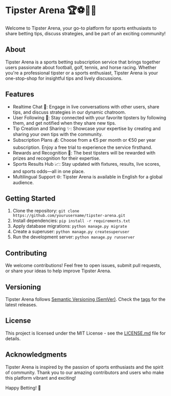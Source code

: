 # Tipster Arena 🏆⚽️🎾🏇

Welcome to Tipster Arena, your go-to platform for sports enthusiasts to share betting tips, discuss strategies, and be part of an exciting community!

## About

Tipster Arena is a sports betting subscription service that brings together users passionate about football, golf, tennis, and horse racing. Whether you're a professional tipster or a sports enthusiast, Tipster Arena is your one-stop-shop for insightful tips and lively discussions.

## Features

- Realtime Chat 🚀: Engage in live conversations with other users, share tips, and discuss strategies in our dynamic chatroom.
- User Following 🤝: Stay connected with your favorite tipsters by following them, and get notified when they share new tips.
- Tip Creation and Sharing ✨: Showcase your expertise by creating and sharing your own tips with the community.
- Subscription Plans 💰: Choose from a €5 per month or €50 per year subscription. Enjoy a free trial to experience the service firsthand.
- Rewards and Recognition 🏅: The best tipsters will be rewarded with prizes and recognition for their expertise.
- Sports Results Hub 📈: Stay updated with fixtures, results, live scores, and sports odds—all in one place.
- Multilingual Support 🌐: Tipster Arena is available in English for a global audience.

## Getting Started

1. Clone the repository: `git clone https://github.com/yourusername/tipster-arena.git`
2. Install dependencies: `pip install -r requirements.txt`
3. Apply database migrations: `python manage.py migrate`
4. Create a superuser: `python manage.py createsuperuser`
5. Run the development server: `python manage.py runserver`

## Contributing

We welcome contributions! Feel free to open issues, submit pull requests, or share your ideas to help improve Tipster Arena.

## Versioning

Tipster Arena follows [Semantic Versioning (SemVer)](https://semver.org/). Check the [tags](https://github.com/yourusername/tipster-arena/tags) for the latest releases.

## License

This project is licensed under the MIT License - see the [LICENSE.md](LICENSE.md) file for details.

## Acknowledgments

Tipster Arena is inspired by the passion of sports enthusiasts and the spirit of community. Thank you to our amazing contributors and users who make this platform vibrant and exciting!

Happy Betting! 🌟

